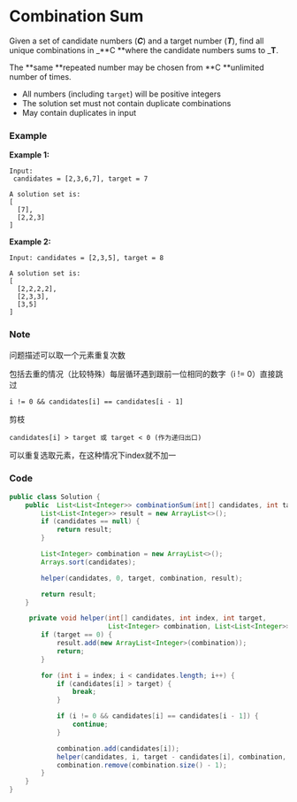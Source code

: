 # Combination Sum

Given a set of candidate numbers \(_**C**_\) and a target number \(_**T**_\), find all unique combinations in _**C **where the candidate numbers sums to _**T**.

The **same **repeated number may be chosen from **C **unlimited number of times.

* All numbers \(including `target`\) will be positive integers
* The solution set must not contain duplicate combinations
* May contain duplicates in input

### Example

**Example 1:**

```
Input:
 candidates = [2,3,6,7], target = 7

A solution set is:
[
  [7],
  [2,2,3]
]
```

**Example 2:**

```
Input: candidates = [2,3,5], target = 8

A solution set is:
[
  [2,2,2,2],
  [2,3,3],
  [3,5]
]
```

### Note

问题描述可以取一个元素重复次数

包括去重的情况（比较特殊）每层循环遇到跟前一位相同的数字（i != 0）直接跳过

```
i != 0 && candidates[i] == candidates[i - 1]
```

剪枝

```
candidates[i] > target 或 target < 0 (作为递归出口)
```

可以重复选取元素，在这种情况下index就不加一

### Code

```java
public class Solution {
    public  List<List<Integer>> combinationSum(int[] candidates, int target) {
        List<List<Integer>> result = new ArrayList<>();
        if (candidates == null) {
            return result;
        }

        List<Integer> combination = new ArrayList<>();
        Arrays.sort(candidates);

        helper(candidates, 0, target, combination, result);

        return result;
    }

     private void helper(int[] candidates, int index, int target,
                         List<Integer> combination, List<List<Integer>> result) {
        if (target == 0) {
            result.add(new ArrayList<Integer>(combination));
            return;
        }

        for (int i = index; i < candidates.length; i++) {
            if (candidates[i] > target) {
                break;
            }

            if (i != 0 && candidates[i] == candidates[i - 1]) {
                continue;
            }

            combination.add(candidates[i]);
            helper(candidates, i, target - candidates[i], combination, result);
            combination.remove(combination.size() - 1);
        }
    }
}
```




